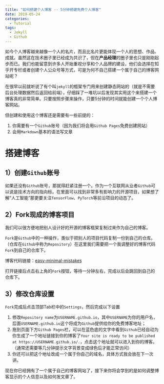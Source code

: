 ```yaml
---
title: "如何搭建个人博客 -- 5分钟搭建免费个人博客"
date: 2019-05-24
categories:
  - Tutorial
tags:
  - Jekyll
  - Github
---
```


如今个人博客越来越像一个人的名片，而且比名片更能体现一个人的思想、作品、成就。虽然这在技术圈子里已经成为共识了，但在**产品经理**的圈子里也只是刚刚起步而已。我们也能留意到许多人开始重视分享和个人品牌的建设，他们会选择在知乎开专栏或者创建个人公众号等方式，可是为何不自己搭建一个属于自己的博客网站呢？

在很早以前就听说了有个叫`jekyll`的框架专门用来创建静态网站的（就是不需要后台处理数据然后返回给前端），仔细踩了一堆坑以后发现其实用这个来搭建一个博客真的非常简单。只要按照步骤来操作，只要5分钟的时间就能创建一个个人博客网站。

但创建和使用这个博客还是需要有一些前提的：
1. 你需要有一个`Github`账号（因为我们将会用`Github Pages`免费创建网站）
2. 会用`Markdown`基本的语法写文章

# 搭建博客
## 1）创建`Github`账号

如果还没有`Github`账号，那就得赶紧注册一个。作为一个互联网从业者`Github`可以说是技术方向的指向标。在里面可以找到非常多有影响力的开源项目，如果想了解“人工智能”那更要关注`TensorFlow`、`PyTorch`等前沿项目的动态了。

## 2）Fork现成的博客项目

我们可以很方便地把别人设计好的开源的博客框架复制过来作为自己的博客。

`Fork`是`Github`中的一种操作，类似于把别人的项目代码复制一份到自己的仓库。（仓库在`Github`中称为`Repository`）在这里我们需要把一个我调整好的博客代码`Fork`到自己的仓库下。

博客代码链接：[easy-minimal-mistakes](https://github.com/kelonion/easy-minimal-mistakes)

打开链接后点击右上角的`Fork`按钮，等待一分钟左右，完成以后会跳回到自己的仓库下。

## 3）修改仓库设置
`Fork`完成后点击顶部Tab栏中的`Settings`，然后完成以下设置

1. 修改`Repository name`为`USERNAME.github.io`，其中`USERNAME`为你的用户名，后面`USERNAME.github.io`这个将成为`Github`提供给你的免费博客地址；
2. 拖到页面下方`Github Pages`栏，可以在蓝色底的文字中看到`Github`已经自动为你生成了一个地址链接到你的博客了`Your site is ready to be published at https://USERNAME.github.io/.`，点击这个地址就可以进入到你的博客。（通常还需要等几分钟提示文字背景变成绿色后才能正常访问）
3. 你还可以把这个地址改成一个属于你自己的域名，具体方式我会放在下一次讲。

现在你已经拥有了一个属于自己的博客网站了，接下来你将会学到的是如何调整博客显示的个人信息以及如何发文章了。